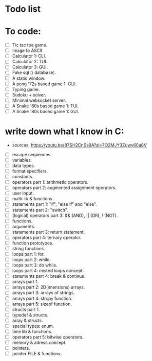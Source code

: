 # Todo list

# To code:
- [ ] Tic tac toe game.
- [ ] Image to ASCII
- [ ] Calculator 1: CLI.
- [ ] Calculator 2: TUI.
- [ ] Calculator 3: GUI.
- [ ] Fake sql (/ database).
- [ ] A static window.
- [ ] A pong '72s based game 1: GUI.
- [ ] Typing game.
- [ ] Sudoku + solver.
- [ ] Minimal websocket server.
- [ ] A Snake '80s based game 1: TUI.
- [ ] A Snake '80s based game 1: GUI.

# write down what I know in C: 
- sources:
 https://youtu.be/87SH2Cn0s9A?si=7O2MJY3Zuwy60a8V
- [ ] escape sequences.
- [ ] variables.     
- [ ] data types.
- [ ] format specifiers.
- [ ] constants.
- [ ] operators part 1: arithmetic operators.
- [ ] operators part 2: augmented assignment operators.
- [ ] user input.
- [ ] math lib & functions.
- [ ] statements part 1: "if", "else if" and "else".
- [ ] statements part 2: "switch".
- [ ] (logical) operators part 3: && (AND), || (OR), ! (NOT).
- [ ] functions.
- [ ] arguments.
- [ ] statements part 3: return statement.
- [ ] operators part 4: ternary operator.
- [ ] function prototypes.
- [ ] string functions.
- [ ] loops part 1: for.
- [ ] loops part 2: while. 
- [ ] loops part 3: do while.
- [ ] loops part 4: nested loops concept.
- [ ] statements part 4: break & continue.
- [ ] arrays part 1.
- [ ] arrays part 2: 2D(imensions) arrays.
- [ ] arrays part 3: arrays of strings.
- [ ] arrays part 4: strcpy function.
- [ ] arrays part 5: sizeof function.
- [ ] structs part 1.
- [ ] typedef & structs. 
- [ ] array & structs.
- [ ] special types: enum.
- [ ] time lib & functions.
- [ ] operators part 5: bitwise operators.
- [ ] memory & adress concept.
- [ ] pointers.
- [ ] pointer FILE & functions.
